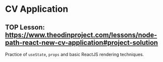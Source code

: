 # CV Application
## TOP Lesson: https://www.theodinproject.com/lessons/node-path-react-new-cv-application#project-solution

Practice of `useState`, `props` and basic ReactJS rendering techniques.
